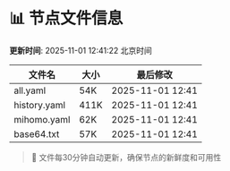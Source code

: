# 📊 节点文件信息

**更新时间**: 2025-11-01 12:41:22 北京时间

| 文件名 | 大小 | 最后修改 |
|--------|------|----------|
| all.yaml | 54K | 2025-11-01 12:41 |
| history.yaml | 411K | 2025-11-01 12:41 |
| mihomo.yaml | 62K | 2025-11-01 12:41 |
| base64.txt | 57K | 2025-11-01 12:41 |

> 🔄 文件每30分钟自动更新，确保节点的新鲜度和可用性
